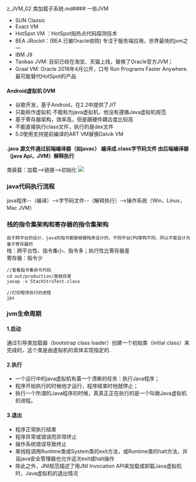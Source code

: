 z_JVM_02 类加载子系统.md#### 一些JVM
- SUN Classic
- Exact VM
- HotSpot VM ：HotSpot指热点代码探测技术
- BEA JRockit：(BEA 已被Oracle收购) 专注于服务端应用，世界最快的jvm之一
- IBM J9
- Taobao JVM: 目前已经在淘宝、天猫上线，替换了Oracle官方JVM；
- Graal VM: Oracle 2018年4月公开，口号 Run Programs Faster Anywhere.最可能替代HotSpot的产品

#### Android虚拟机 DVM
- 谷歌开发，基于Android，在2.2中提供了JIT
- 只能称作虚拟机 不能称为java虚拟机，他没有遵循Java虚拟机规范
- 基于寄存器架构，效率高，但是跟硬件耦合度比较高
- 不能直接执行class文件，执行的是dex文件
- 5.0使用支持提前编译的ART VM替换Dalvik VM


#### .java 源文件通过前端编译器（如javac） 编译成.class字节码文件  由后端编译器（java Api，JVM）解释执行  
类装载：加载-->链接-->初始化
![](http://note.youdao.com/yws/public/resource/9a0346c52e7b4dbe6ad7b023e89f3d86/xmlnote/B366D07D5D53481181B02F521C2C5CEC/2105)



### java代码执行流程
java程序--（编译）-->字节码文件--（解释执行）-->操作系统（Win，Linux，Mac JVM）

### 栈的指令集架构和寄存器的指令集架构
`由于跨平台的设计，java的指令都是根据栈来设计的，不同平台CPU架构不同，所以不能设计为基于寄存器的`    
栈：跨平台性、指令集小、指令多；执行性比寄存器差    
寄存器：指令少
```
//查看指令集命令代码
cd out/production/类根目录
javap -v StackStruTest.class

//打印程序执行的进程
jps
```


### jvm生命周期
#### 1.启动
通过引导类加载器（bootstrap class loader）创建一个初始类（initial class）来完成的，这个类是由虚拟机的具体实现指定的.
#### 2.执行
- 一个运行中的java虚拟机有着一个清晰的任务：执行Java程序；
- 程序开始执行的时候他才运行，程序结束时他就停止；
- 执行一个所谓的Java程序的时候，真真正正在执行的是一个叫做Java虚拟机的进程。
#### 3.退出
- 程序正常执行结束
- 程序异常或错误而异常终止
- 操作系统错误导致终止
- 某线程调用Runtime类或System类的exit方法，或Runtime类的halt方法，并且java安全管理器也允许这次exit或halt操作
- 除此之外，JNI规范描述了用JNI Invocation API来加载或卸载Java虚拟机时，Java虚拟机的退出情况